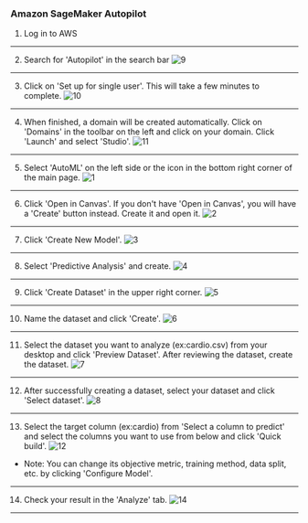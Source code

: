 ### Amazon SageMaker Autopilot

1. Log in to AWS
---
2. Search for 'Autopilot' in the search bar
![9](https://github.com/knu-plml/automl-medical/assets/89115326/aafc847b-f56f-4fea-b662-52a0902e9f68)
---
3. Click on 'Set up for single user'. This will take a few minutes to complete.
![10](https://github.com/knu-plml/automl-medical/assets/89115326/25ffb5ee-e0d9-4c52-b0fc-337918c9808f)
---
4. When finished, a domain will be created automatically. Click on 'Domains' in the toolbar on the left and click on your domain. Click 'Launch' and select 'Studio'.
![11](https://github.com/knu-plml/automl-medical/assets/89115326/904c50d0-0053-4e3b-a776-c1efedff9319)
---
5. Select 'AutoML' on the left side or the icon in the bottom right corner of the main page.
![1](https://github.com/knu-plml/automl-medical/assets/89115326/f8ba4f2d-3ff1-4478-bea8-77d0be340f16)
---
6. Click 'Open in Canvas'. If you don't have 'Open in Canvas', you will have a 'Create' button instead. Create it and open it.
![2](https://github.com/knu-plml/automl-medical/assets/89115326/b8132829-dba8-4c03-8900-d0c611cded8c)
---
7. Click 'Create New Model'.
![3](https://github.com/knu-plml/automl-medical/assets/89115326/3649a17d-5853-493a-ba55-339569b28be6)
---
8. Select 'Predictive Analysis' and create.
![4](https://github.com/knu-plml/automl-medical/assets/89115326/609b11f6-f4f6-4928-9da9-aa90582b7913)
---
9. Click 'Create Dataset' in the upper right corner.
![5](https://github.com/knu-plml/automl-medical/assets/89115326/839b81eb-cc9d-4654-a661-3efcd1f6a9da)
---
10. Name the dataset and click 'Create'.
![6](https://github.com/knu-plml/automl-medical/assets/89115326/3c9f418a-1411-4995-9672-61948f504948)
---
11. Select the dataset you want to analyze (ex:cardio.csv) from your desktop and click 'Preview Dataset'. After reviewing the dataset, create the dataset.
![7](https://github.com/knu-plml/automl-medical/assets/89115326/88429850-baea-414b-88b9-a36f1ca2482f)
---
12. After successfully creating a dataset, select your dataset and click 'Select dataset'.
![8](https://github.com/knu-plml/automl-medical/assets/89115326/9dc8e769-9981-40b3-83e5-68ad02f6a824)
---
13. Select the target column (ex:cardio) from 'Select a column to predict' and select the columns you want to use from below and click 'Quick build'.
![12](https://github.com/knu-plml/automl-medical/assets/89115326/c33adb28-ecdf-4aef-893e-c3545083308f)
* Note: You can change its objective metric, training method, data split, etc. by clicking 'Configure Model'.
---
14. Check your result in the 'Analyze' tab.
![14](https://github.com/knu-plml/automl-medical/assets/89115326/f476991b-2f2e-4909-bd94-cb92766bb94a)
---
